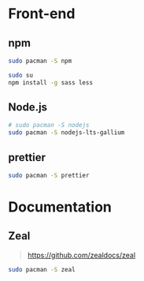 # Front-end

## npm

```bash
sudo pacman -S npm

sudo su
npm install -g sass less
```



## Node.js

```bash
# sudo pacman -S nodejs
sudo pacman -S nodejs-lts-gallium
```





## prettier

```bash
sudo pacman -S prettier
```









# Documentation

## Zeal

> https://github.com/zealdocs/zeal

```bash
sudo pacman -S zeal
```

